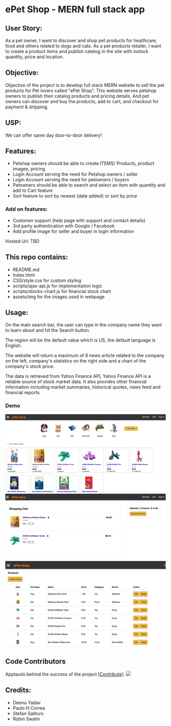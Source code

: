# ePet Shop - MERN full stack app

## User Story:

As a pet owner, I want to discover and shop pet products for healthcare, food and others related to dogs and cats.
As a pet products retailer, I want to create a product items and publish catelog in the site with instock quantity, price and location.

## Objective:

Objective of the project is to develop full stack MERN website to sell the pet products for Pet lovers called "ePet Shop". This website serves petshop owners to publish their catalog products and pricing details. And pet owners can discover and buy the products, add to cart, and checkout for payment & shipping.

## USP:

We can offer same day door-to-door delivery!

## Features:

- Petshop owners should be able to create ITEMS/ Products, product images, pricing
- Login Account serving the need for Petshop owners / seller
- Login Account serving the need for petowners / buyers
- Petowners should be able to search and select an item with quantity and add to Cart feature
- Sort feature to sort by newest (date added) or sort by price

### Add on features:

- Customer support (help page with support and contact details)
- 3rd party authentication with Google / Facebook
- Add profile image for seller and buyer in login information

Hosted Url: TBD

## This repo contains:

- README.md
- Index.html
- CSS/style.css for custom styling
- scripts/ajax-api.js for implementaiton logic
- scripts/stocks-chart.js for financial stock chart
- assets/img for the images used in webpage

## Usage:

On the main search bar, the user can type in the company name they want to learn about and hit the Search button.

The region will be the default value which is US, the default language is English.

The website will return a maximum of 6 news article related to the company on the left, company's statistics on the right side and a chart of the company's stock price.

The data is retrieved from Yahoo Finance API, Yahoo Finance API is a reliable source of stock market data. It also provides other financial information including market summaries, historical quotes, news feed and financial reports.

### Demo

![Demo](/frontend/public/imgs/demo1.png)
![Demo](/frontend/public/imgs/demo2.png)
![Demo](/frontend/public/imgs/demo3.png)

## Code Contributors

Applauds behind the success of the project [[Contribute](CONTRIBUTING.md)].
<a href="https://github.com/deenuy/uoft-mern-stack-ePet-shop-app/graphs/contributors"><img src="https://github.com/deenuy/uoft-mern-stack-ePet-shop-app/graphs/contributors" /></a>

## Credits:

- Deenu Yadav
- Paulo H Correa
- Stefan Salituro
- Robin Swalm
